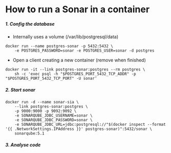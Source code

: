 # How to run a Sonar in a container
##### 1. Config the database
  * Internally uses a volume (/var/lib/postgresql/data)
```
docker run --name postgres-sonar -p 5432:5432 \
    -e POSTGRES_PASSWORD=sonar -e POSTGRES_USER=sonar -d postgres
```

  * Open a client creating a new container (remove when finished)
```
docker run -it --link postgres-sonar:postgres --rm postgres \
    sh -c 'exec psql -h "$POSTGRES_PORT_5432_TCP_ADDR" -p "$POSTGRES_PORT_5432_TCP_PORT" -U sonar'

```

##### 2. Start sonar
```
docker run -d --name sonar-sia \
    --link postgres-sonar:postgres \
    -p 9000:9000 -p 9092:9092 \
    -e SONARQUBE_JDBC_USERNAME=sonar \
    -e SONARQUBE_JDBC_PASSWORD=sonar \
    -e SONARQUBE_JDBC_URL=jdbc:postgresql://"$(docker inspect --format '{{ .NetworkSettings.IPAddress }}' postgres-sonar)":5432/sonar \
    sonarqube:5.1
```

##### 3. Analyse code
